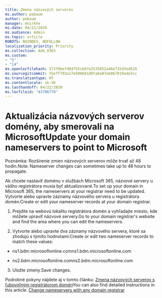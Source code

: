 ```yaml
---
title: Zmena názvových serverov
ms.author: pebaum
author: pebaum
manager: mnirkhe
ms.date: 04/21/2020
ms.audience: Admin
ms.topic: article
ROBOTS: NOINDEX, NOFOLLOW
localization_priority: Priority
ms.collection: Adm_O365
ms.custom:
- "5"
- "14"
ms.openlocfilehash: 572f8befd84f55cb07a3535852a46e735d3ed620
ms.sourcegitcommit: 55eff703a17e500681d8fa6a87eb067019ade3cc
ms.translationtype: HT
ms.contentlocale: sk-SK
ms.lasthandoff: 04/22/2020
ms.locfileid: "43706770"
---
```

# <a name="update-your-domain-nameservers-to-point-to-microsoft"></a><span data-ttu-id="e250e-102">Aktualizácia názvových serverov domény, aby smerovali na Microsoft</span><span class="sxs-lookup"><span data-stu-id="e250e-102">Update your domain nameservers to point to Microsoft</span></span>

<span data-ttu-id="e250e-103">Poznámka: Rozšírenie zmien názvových serverov môže trvať až 48 hodín.</span><span class="sxs-lookup"><span data-stu-id="e250e-103">Note: Nameserver changes can sometimes take up to 48 hours to propagate.</span></span>
  
<span data-ttu-id="e250e-104">Ak chcete nastaviť doménu v službách Microsoft 365, názvové servery u vášho registrátora musia byť aktualizované.</span><span class="sxs-lookup"><span data-stu-id="e250e-104">To set up your domain in Microsoft 365, the nameservers at your registrar need to be updated.</span></span> <span data-ttu-id="e250e-105">Vytvorte alebo upravte záznamy názvového servera u registrátora domén.</span><span class="sxs-lookup"><span data-stu-id="e250e-105">Create or edit your nameserver records at your domain registrar.</span></span>
  
1. <span data-ttu-id="e250e-106">Prejdite na webovú lokalitu registrátora domén a vyhľadajte miesto, kde môžete upraviť názvové servery.</span><span class="sxs-lookup"><span data-stu-id="e250e-106">Go to your domain registrar's website and find the area where you can edit the nameservers.</span></span>
  
2. <span data-ttu-id="e250e-107">Vytvorte alebo upravte dva záznamy názvového servera, ktoré sa zhodujú s týmito hodnotami:</span><span class="sxs-lookup"><span data-stu-id="e250e-107">Create or edit two nameserver records to match these values:</span></span>

  - <span data-ttu-id="e250e-108">ns1.bdm.microsoftonline.com</span><span class="sxs-lookup"><span data-stu-id="e250e-108">ns1.bdm.microsoftonline.com</span></span>

  - <span data-ttu-id="e250e-109">ns2.bdm.microsoftonline.com</span><span class="sxs-lookup"><span data-stu-id="e250e-109">ns2.bdm.microsoftonline.com</span></span>

3. <span data-ttu-id="e250e-110">Uložte zmeny.</span><span class="sxs-lookup"><span data-stu-id="e250e-110">Save changes.</span></span>

<span data-ttu-id="e250e-111">Podrobné pokyny nájdete aj v tomto článku: [Zmena názvových serverov s ľubovoľným registrátorom domén](https://docs.microsoft.com//office365/admin/get-help-with-domains/change-nameservers-at-any-domain-registrar)</span><span class="sxs-lookup"><span data-stu-id="e250e-111">You can also find detailed instructions in this article: [Change nameservers with any domain registrar](https://docs.microsoft.com//office365/admin/get-help-with-domains/change-nameservers-at-any-domain-registrar)</span></span>
  